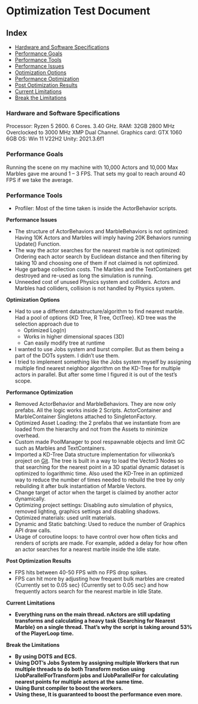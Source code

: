 # Optimization Test Document

## Index
- [Hardware and Software Specifications](#hardware-and-software-specifications)
- [Performance Goals](#performance-goals)
- [Performance Tools](#performance-tools)
- [Performance Issues](#performance-issues)
- [Optimization Options](#optimization-options)
- [Performance Optimization](#performance-optimization)
- [Post Optimization Results](#post-optimization-results)
- [Current Limitations](#current-limitations)
- [Break the Limitations](#break-the-limitations)

### Hardware and Software Specifications

Processor: Ryzen 5 2600. 6 Cores. 3.40 GHz.
RAM: 32GB 2800 MHz Overclocked to 3000 MHz XMP Dual Channel.
Graphics card: GTX 1060 6GB
OS: Win 11 V22H2
Unity: 2021.3.6f1

### Performance Goals

Running the scene on my machine with 10,000 Actors and 10,000 Max Marbles gave me around 1 – 3 FPS. That sets my goal to reach around 40 FPS if we take the average.

### Performance Tools

- Profiler: Most of the time taken is inside the ActorBehavior scripts.

**Performance Issues**

- The structure of ActorBehaviors and MarbleBehaviors is not optimized: Having 10K Actors and Marbles will imply having 20K Behaviors running Update() Function.
- The way the actor searches for the nearest marble is not optimized: Ordering each actor search by Euclidean distance and then filtering by taking 10 and choosing one of them if not claimed is not optimized.
- Huge garbage collection costs. The Marbles and the TextContainers get destroyed and re-used as long the simulation is running.
- Unneeded cost of unused Physics system and colliders. Actors and Marbles had colliders, collision is not handled by Physics system.

**Optimization Options**

- Had to use a different datastructure/algorithm to find nearest marble. Had a pool of options {KD Tree, R Tree, OctTree}. KD tree was the selection approach due to
  - Optimized Log(n)
  - Works in higher dimensional spaces (3D)
  - Can easily modify tree at runtime
- I wanted to use Jobs system and burst compiler. But as them being a part of the DOTs system. I didn’t use them.
- I tried to implement something like the Jobs system myself by assigning multiple find nearest neighbor algorithm on the KD-Tree for multiple actors in parallel. But after some time I figured it is out of the test’s scope.

**Performance Optimization**

- Removed ActorBehavior and MarbleBehaviors. They are now only prefabs. All the logic works inside 2 Scripts. ActorContainer and MarbleContainer Singletons attached to SingletonFactory.
- Optimized Asset Loading: the 2 prefabs that we instantiate from are loaded from the hierarchy and not from the Assets to minimize overhead.
- Custom made PoolManager to pool respawnable objects and limit GC such as Marbles and TextContainers.
- Imported a KD-Tree Data structure implementation for viliwonka’s project on [Git](https://github.com/viliwonka/KDTree). The tree is built in a way to load the Vector3 Nodes so that searching for the nearest point in a 3D spatial dynamic dataset is optimized to logarithmic time. Also used the KD-Tree in an optimized way to reduce the number of times needed to rebuild the tree by only rebuilding it after bulk instantiation of Marble Vectors.
- Change target of actor when the target is claimed by another actor dynamically.
- Optimizing project settings: Disabling auto simulation of physics, removed lighting, graphics settings and disabling shadows.
- Optimized materials: used unlit materials.
- Dynamic and Static batching: Used to reduce the number of Graphics API draw calls.
- Usage of coroutine loops: to have control over how often ticks and renders of scripts are made. For example, added a delay for how often an actor searches for a nearest marble inside the Idle state.

**Post Optimization Results**

- FPS hits between 40-50 FPS with no FPS drop spikes.
- FPS can hit more by adjusting how frequent bulk marbles are created {Currently set to 0.05 sec} {Currently set to 0.05 sec} and how frequently actors search for the nearest marble in Idle State. 

**Current Limitations**

- **Everything runs on the main thread. nActors are still updating transforms and calculating a heavy task {Searching for Nearest Marble} on a single thread. That’s why the script is taking around 53% of the PlayerLoop time.**

**Break the Limitations**

- **By using DOTS and ECS.**
- **Using DOT’s Jobs System by assigning multiple Workers that run multiple threads to do both Transform motion using IJobParallelForTransform jobs and IJobParallelFor for calculating nearest points for multiple actors at the same time.**
- **Using Burst compiler to boost the workers.**
- **Using these, It is guaranteed to boost the performance even more.**
